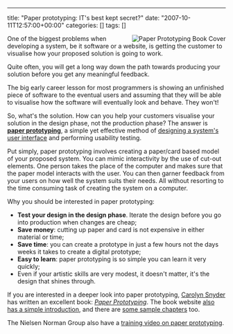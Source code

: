 ---
title: "Paper prototyping: IT's best kept secret?"
date: "2007-10-11T12:57:00+00:00"
categories: []
tags: []

<img src="http://techteapot.com/wp-content/uploads/2007/10/paper-prototyping.jpg" alt="Paper Prototyping Book Cover" style="border-left: 4px solid white" align="right" />

One of the biggest problems when developing a system, be it software or a website, is getting the customer to visualise how your proposed solution is going to work.

Quite often, you will get a long way down the path towards producing your solution before you get any meaningful feedback.

The big early career lesson for most programmers is showing an unfinished piece of software to the eventual users and assuming that they will be able to visualise how the software will eventually look and behave. They won't!

So, what's the solution. How can you help your customers visualise your solution in the design phase, not the production phase? The answer is <strong><a href="http://en.wikipedia.org/wiki/Paper_prototyping">paper prototyping</a></strong>, a simple yet effective method of <a href="http://www.nngroup.com/reports/prototyping/video_stills.html">designing a system's user interface</a> and performing usability testing.

Put simply, paper prototyping involves creating a paper/card based model of your proposed system. You can mimic interactivity by the use of cut-out elements. One person takes the place of the computer and makes sure that the paper model interacts with the user. You can then garner feedback from your users on how well the system suits their needs. All without resorting to the time consuming task of creating the system on a computer.

Why you should be interested in paper prototyping:
<ul>
	<li><strong>Test your design in the design phase</strong>. Iterate the design before you go into production when changes are cheap;</li>
	<li><strong>Save money</strong>: cutting up paper and card is not expensive in either material or time;</li>
	<li><strong>Save time</strong>: you can create a prototype in just a few hours not the days weeks it takes to create a digital prototype;</li>
	<li><strong>Easy to learn</strong>: paper prototyping is so simple you can learn it very quickly;</li>
	<li>Even if your artistic skills are very modest, it doesn't matter, it's the design that shines through.</li>
</ul>
If you are interested in a deeper look into paper prototyping, <a href="http://www.snyderconsulting.net/">Carolyn Snyder</a> has written an excellent book: <em><a href="http://www.amazon.com/exec/obidos/tg/detail/-/1558608702/qid=1092056309">Paper Prototyping</a></em>. The book website <a href="http://www.paperprototyping.com/what.html">also has a simple introduction</a>, and there are <a href="http://www.paperprototyping.com/download.html">some sample chapters</a> too.

The Nielsen Norman Group also have a <a href="http://www.nngroup.com/reports/prototyping/">training video on paper prototyping</a>.
